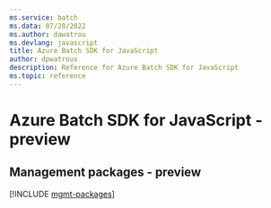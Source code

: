 ```yaml
---
ms.service: batch
ms.data: 07/28/2022
ms.author: dawatrou
ms.devlang: javascript
title: Azure Batch SDK for JavaScript
author: dpwatrous
description: Reference for Azure Batch SDK for JavaScript
ms.topic: reference
---
```

# Azure Batch SDK for JavaScript - preview

## Management packages - preview
[!INCLUDE [mgmt-packages](batch-mgmt-index.md)]